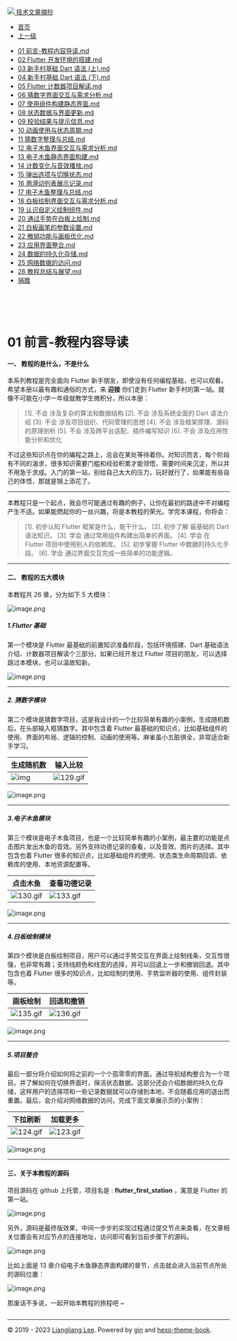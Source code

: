 <!DOCTYPE html>

<html xmlns="http://www.w3.org/1999/xhtml">
<head>
<head>
<meta content="text/html; charset=utf-8" http-equiv="Content-Type"/>
<meta content="width=device-width, initial-scale=1, maximum-scale=1.0, user-scalable=no" name="viewport"/>
<meta content="zh-cn" http-equiv="content-language"/>
<meta content="01 前言-教程内容导读" name="description"/>
<link href="/static/favicon.png" rel="icon"/>
<title>01 前言-教程内容导读 </title>
<link href="/static/index.css" rel="stylesheet"/>
<link href="/static/highlight.min.css" rel="stylesheet"/>
<script src="/static/highlight.min.js"></script>
<meta content="Hexo 4.2.0" name="generator"/>

</head>
<body>
<div class="book-container">
<div class="book-sidebar">
<div class="book-brand">
<a href="/">
<img src="/static/favicon.png"/>
<span>技术文章摘抄</span>
</a>
</div>
<div class="book-menu uncollapsible">
<ul class="uncollapsible">
<li><a class="current-tab" href="/">首页</a></li>
<li><a href="../">上一级</a></li>
</ul>
<ul class="uncollapsible">
<li>
<a class="menu-item" href="/%e4%b8%93%e6%a0%8f/Flutter%e5%85%a5%e9%97%a8%e6%95%99%e7%a8%8b/01%20%e5%89%8d%e8%a8%80-%e6%95%99%e7%a8%8b%e5%86%85%e5%ae%b9%e5%af%bc%e8%af%bb.md" id="01 前言-教程内容导读.md">01 前言-教程内容导读.md</a>
</li>
<li>
<a class="menu-item" href="/%e4%b8%93%e6%a0%8f/Flutter%e5%85%a5%e9%97%a8%e6%95%99%e7%a8%8b/02%20Flutter%20%e5%bc%80%e5%8f%91%e7%8e%af%e5%a2%83%e7%9a%84%e6%90%ad%e5%bb%ba.md" id="02 Flutter 开发环境的搭建.md">02 Flutter 开发环境的搭建.md</a>
</li>
<li>
<a class="menu-item" href="/%e4%b8%93%e6%a0%8f/Flutter%e5%85%a5%e9%97%a8%e6%95%99%e7%a8%8b/03%20%e6%96%b0%e6%89%8b%e6%9d%91%e5%9f%ba%e7%a1%80%20Dart%20%e8%af%ad%e6%b3%95%20%28%e4%b8%8a%29.md" id="03 新手村基础 Dart 语法 (上).md">03 新手村基础 Dart 语法 (上).md</a>
</li>
<li>
<a class="menu-item" href="/%e4%b8%93%e6%a0%8f/Flutter%e5%85%a5%e9%97%a8%e6%95%99%e7%a8%8b/04%20%e6%96%b0%e6%89%8b%e6%9d%91%e5%9f%ba%e7%a1%80%20Dart%20%e8%af%ad%e6%b3%95%20%28%e4%b8%8b%29.md" id="04 新手村基础 Dart 语法 (下).md">04 新手村基础 Dart 语法 (下).md</a>
</li>
<li>
<a class="menu-item" href="/%e4%b8%93%e6%a0%8f/Flutter%e5%85%a5%e9%97%a8%e6%95%99%e7%a8%8b/05%20Flutter%20%e8%ae%a1%e6%95%b0%e5%99%a8%e9%a1%b9%e7%9b%ae%e8%a7%a3%e8%af%bb.md" id="05 Flutter 计数器项目解读.md">05 Flutter 计数器项目解读.md</a>
</li>
<li>
<a class="menu-item" href="/%e4%b8%93%e6%a0%8f/Flutter%e5%85%a5%e9%97%a8%e6%95%99%e7%a8%8b/06%20%e7%8c%9c%e6%95%b0%e5%ad%97%e7%95%8c%e9%9d%a2%e4%ba%a4%e4%ba%92%e4%b8%8e%e9%9c%80%e6%b1%82%e5%88%86%e6%9e%90.md" id="06 猜数字界面交互与需求分析.md">06 猜数字界面交互与需求分析.md</a>
</li>
<li>
<a class="menu-item" href="/%e4%b8%93%e6%a0%8f/Flutter%e5%85%a5%e9%97%a8%e6%95%99%e7%a8%8b/07%20%e4%bd%bf%e7%94%a8%e7%bb%84%e4%bb%b6%e6%9e%84%e5%bb%ba%e9%9d%99%e6%80%81%e7%95%8c%e9%9d%a2.md" id="07 使用组件构建静态界面.md">07 使用组件构建静态界面.md</a>
</li>
<li>
<a class="menu-item" href="/%e4%b8%93%e6%a0%8f/Flutter%e5%85%a5%e9%97%a8%e6%95%99%e7%a8%8b/08%20%e7%8a%b6%e6%80%81%e6%95%b0%e6%8d%ae%e4%b8%8e%e7%95%8c%e9%9d%a2%e6%9b%b4%e6%96%b0.md" id="08 状态数据与界面更新.md">08 状态数据与界面更新.md</a>
</li>
<li>
<a class="menu-item" href="/%e4%b8%93%e6%a0%8f/Flutter%e5%85%a5%e9%97%a8%e6%95%99%e7%a8%8b/09%20%e6%a0%a1%e9%aa%8c%e7%bb%93%e6%9e%9c%e4%b8%8e%e6%8f%90%e7%a4%ba%e4%bf%a1%e6%81%af.md" id="09 校验结果与提示信息.md">09 校验结果与提示信息.md</a>
</li>
<li>
<a class="menu-item" href="/%e4%b8%93%e6%a0%8f/Flutter%e5%85%a5%e9%97%a8%e6%95%99%e7%a8%8b/10%20%e5%8a%a8%e7%94%bb%e4%bd%bf%e7%94%a8%e4%b8%8e%e7%8a%b6%e6%80%81%e5%91%a8%e6%9c%9f.md" id="10 动画使用与状态周期.md">10 动画使用与状态周期.md</a>
</li>
<li>
<a class="menu-item" href="/%e4%b8%93%e6%a0%8f/Flutter%e5%85%a5%e9%97%a8%e6%95%99%e7%a8%8b/11%20%e7%8c%9c%e6%95%b0%e5%ad%97%e6%95%b4%e7%90%86%e4%b8%8e%e6%80%bb%e7%bb%93.md" id="11 猜数字整理与总结.md">11 猜数字整理与总结.md</a>
</li>
<li>
<a class="menu-item" href="/%e4%b8%93%e6%a0%8f/Flutter%e5%85%a5%e9%97%a8%e6%95%99%e7%a8%8b/12%20%e7%94%b5%e5%ad%90%e6%9c%a8%e9%b1%bc%e7%95%8c%e9%9d%a2%e4%ba%a4%e4%ba%92%e4%b8%8e%e9%9c%80%e6%b1%82%e5%88%86%e6%9e%90.md" id="12 电子木鱼界面交互与需求分析.md">12 电子木鱼界面交互与需求分析.md</a>
</li>
<li>
<a class="menu-item" href="/%e4%b8%93%e6%a0%8f/Flutter%e5%85%a5%e9%97%a8%e6%95%99%e7%a8%8b/13%20%e7%94%b5%e5%ad%90%e6%9c%a8%e9%b1%bc%e9%9d%99%e6%80%81%e7%95%8c%e9%9d%a2%e6%9e%84%e5%bb%ba.md" id="13 电子木鱼静态界面构建.md">13 电子木鱼静态界面构建.md</a>
</li>
<li>
<a class="menu-item" href="/%e4%b8%93%e6%a0%8f/Flutter%e5%85%a5%e9%97%a8%e6%95%99%e7%a8%8b/14%20%e8%ae%a1%e6%95%b0%e5%8f%98%e5%8c%96%e4%b8%8e%e9%9f%b3%e6%95%88%e6%92%ad%e6%94%be.md" id="14 计数变化与音效播放.md">14 计数变化与音效播放.md</a>
</li>
<li>
<a class="menu-item" href="/%e4%b8%93%e6%a0%8f/Flutter%e5%85%a5%e9%97%a8%e6%95%99%e7%a8%8b/15%20%e5%bc%b9%e5%87%ba%e9%80%89%e9%a1%b9%e4%b8%8e%e5%88%87%e6%8d%a2%e7%8a%b6%e6%80%81.md" id="15 弹出选项与切换状态.md">15 弹出选项与切换状态.md</a>
</li>
<li>
<a class="menu-item" href="/%e4%b8%93%e6%a0%8f/Flutter%e5%85%a5%e9%97%a8%e6%95%99%e7%a8%8b/16%20%e7%94%a8%e6%bb%91%e5%8a%a8%e5%88%97%e8%a1%a8%e5%b1%95%e7%a4%ba%e8%ae%b0%e5%bd%95.md" id="16 用滑动列表展示记录.md">16 用滑动列表展示记录.md</a>
</li>
<li>
<a class="menu-item" href="/%e4%b8%93%e6%a0%8f/Flutter%e5%85%a5%e9%97%a8%e6%95%99%e7%a8%8b/17%20%e7%94%b5%e5%ad%90%e6%9c%a8%e9%b1%bc%e6%95%b4%e7%90%86%e4%b8%8e%e6%80%bb%e7%bb%93.md" id="17 电子木鱼整理与总结.md">17 电子木鱼整理与总结.md</a>
</li>
<li>
<a class="menu-item" href="/%e4%b8%93%e6%a0%8f/Flutter%e5%85%a5%e9%97%a8%e6%95%99%e7%a8%8b/18%20%e7%99%bd%e6%9d%bf%e7%bb%98%e5%88%b6%e7%95%8c%e9%9d%a2%e4%ba%a4%e4%ba%92%e4%b8%8e%e9%9c%80%e6%b1%82%e5%88%86%e6%9e%90.md" id="18 白板绘制界面交互与需求分析.md">18 白板绘制界面交互与需求分析.md</a>
</li>
<li>
<a class="menu-item" href="/%e4%b8%93%e6%a0%8f/Flutter%e5%85%a5%e9%97%a8%e6%95%99%e7%a8%8b/19%20%e8%ae%a4%e8%af%86%e8%87%aa%e5%ae%9a%e4%b9%89%e7%bb%98%e5%88%b6%e7%bb%84%e4%bb%b6.md" id="19 认识自定义绘制组件.md">19 认识自定义绘制组件.md</a>
</li>
<li>
<a class="menu-item" href="/%e4%b8%93%e6%a0%8f/Flutter%e5%85%a5%e9%97%a8%e6%95%99%e7%a8%8b/20%20%e9%80%9a%e8%bf%87%e6%89%8b%e5%8a%bf%e5%9c%a8%e7%99%bd%e6%9d%bf%e4%b8%8a%e7%bb%98%e5%88%b6.md" id="20 通过手势在白板上绘制.md">20 通过手势在白板上绘制.md</a>
</li>
<li>
<a class="menu-item" href="/%e4%b8%93%e6%a0%8f/Flutter%e5%85%a5%e9%97%a8%e6%95%99%e7%a8%8b/21%20%e7%99%bd%e6%9d%bf%e7%94%bb%e7%ac%94%e7%9a%84%e5%8f%82%e6%95%b0%e8%ae%be%e7%bd%ae.md" id="21 白板画笔的参数设置.md">21 白板画笔的参数设置.md</a>
</li>
<li>
<a class="menu-item" href="/%e4%b8%93%e6%a0%8f/Flutter%e5%85%a5%e9%97%a8%e6%95%99%e7%a8%8b/22%20%e6%92%a4%e9%94%80%e5%8a%9f%e8%83%bd%e4%b8%8e%e7%94%bb%e6%9d%bf%e4%bc%98%e5%8c%96.md" id="22 撤销功能与画板优化.md">22 撤销功能与画板优化.md</a>
</li>
<li>
<a class="menu-item" href="/%e4%b8%93%e6%a0%8f/Flutter%e5%85%a5%e9%97%a8%e6%95%99%e7%a8%8b/23%20%e5%ba%94%e7%94%a8%e7%95%8c%e9%9d%a2%e6%95%b4%e5%90%88.md" id="23 应用界面整合.md">23 应用界面整合.md</a>
</li>
<li>
<a class="menu-item" href="/%e4%b8%93%e6%a0%8f/Flutter%e5%85%a5%e9%97%a8%e6%95%99%e7%a8%8b/24%20%e6%95%b0%e6%8d%ae%e7%9a%84%e6%8c%81%e4%b9%85%e5%8c%96%e5%ad%98%e5%82%a8.md" id="24 数据的持久化存储.md">24 数据的持久化存储.md</a>
</li>
<li>
<a class="menu-item" href="/%e4%b8%93%e6%a0%8f/Flutter%e5%85%a5%e9%97%a8%e6%95%99%e7%a8%8b/25%20%e7%bd%91%e7%bb%9c%e6%95%b0%e6%8d%ae%e7%9a%84%e8%ae%bf%e9%97%ae.md" id="25 网络数据的访问.md">25 网络数据的访问.md</a>
</li>
<li>
<a class="menu-item" href="/%e4%b8%93%e6%a0%8f/Flutter%e5%85%a5%e9%97%a8%e6%95%99%e7%a8%8b/26%20%e6%95%99%e7%a8%8b%e6%80%bb%e7%bb%93%e4%b8%8e%e5%b1%95%e6%9c%9b.md" id="26 教程总结与展望.md">26 教程总结与展望.md</a>
</li>
<li><a href="/assets/捐赠.md">捐赠</a></li>
</ul>
</div>
</div>
<div class="sidebar-toggle" onclick="sidebar_toggle()" onmouseleave="remove_inner()" onmouseover="add_inner()">
<div class="sidebar-toggle-inner"></div>
</div>
<div class="off-canvas-content">
<div class="columns">
<div class="column col-12 col-lg-12">
<div class="book-navbar">
<header class="navbar">
<section class="navbar-section">
<a onclick="open_sidebar()">
<i class="icon icon-menu"></i>
</a>
</section>
</header>
</div>
<div class="book-content" style="max-width: 960px; margin: 0 auto;
    overflow-x: auto;
    overflow-y: hidden;">
<div class="book-post">

<p align="center" id="tip"></p>
<h1 class="title" data-id="01 前言-教程内容导读" id="title">01 前言-教程内容导读</h1>
<div><h4 id="一-教程的是什么-不是什么">一、 教程的是什么，不是什么</h4>
<p>本系列教程是完全面向 Flutter 新手朋友，即使没有任何编程基础，也可以观看。希望本册以最有趣和通俗的方式，来 <strong>迎接</strong> 你们走到 Flutter 新手村的第一站。就像不可能在小学一年级就教学生微积分，所以本册：</p>
<blockquote>
<p>[1]. 不会 涉及复杂的算法和数据结构
[2]. 不会 涉及系统全面的 Dart 语法介绍
[3]. 不会 涉及项目组织、代码管理的思想
[4]. 不会 涉及框架原理、源码的原理剖析
[5]. 不会 涉及跨平台适配、插件编写知识
[6]. 不会 涉及应用性能分析和优化</p>
</blockquote>
<p>不过这些知识点在你的编程之路上，总会在某处等待着你。对知识而言，每个阶段有不同的渴求，很多知识需要门槛和经验积累才能领悟，需要时间来沉淀，所以并不用急于求成。入门的第一站，别给自己太大的压力，玩好就行了，如果能有些自己的体悟，那就是锦上添花了。</p>
<hr/>
<p>本教程只是一个起点，我会尽可能通过有趣的例子，让你在最初的路途中不对编程产生不适。如果能燃起你的一丝兴趣，将是本教程的荣光。学完本课程，你将会：</p>
<blockquote>
<p>[1]. 初步认知 Flutter 框架是什么，能干什么。
[2]. 初步了解 最基础的 Dart 语法知识。
[3]. 学会 通过常用组件构建出简单的界面。
[4]. 学会 在 Flutter 项目中使用别人的依赖库。
[5]. 初步掌握 Flutter 中数据的持久化手段。
[6]. 学会 通过界面交互完成一些简单的功能逻辑。</p>
</blockquote>
<hr/>
<h4 id="二-教程的五大模块">二、 教程的五大模块</h4>
<p>本教程共 26 章，分为如下 5 大模块：</p>
<p><img alt="image.png" src="assets/2c19207a2915490c87cddb2feab905a0_tplv-k3u1fbpfcp-jj-mark_1890_0_0_0_q75.awebp"/></p>
<h5 id="1-flutter-基础">1.Flutter 基础</h5>
<p>第一个模块是 Flutter 最基础的前置知识准备阶段，包括环境搭建、Dart 基础语法介绍、计数器项目解读个三部分。如果已经开发过 Flutter 项目的朋友，可以选择跳过本模块，也可以温故知新。</p>
<p><img alt="image.png" src="assets/cda7253672764c65b33dcec2c244a76e_tplv-k3u1fbpfcp-jj-mark_1890_0_0_0_q75.awebp"/></p>
<hr/>
<h5 id="2-猜数字模块">2. 猜数字模块</h5>
<p>第二个模块是猜数字项目，这是我设计的一个比较简单有趣的小案例，生成随机数后，在头部输入框猜数字。其中包含着 Flutter 最基础的知识点，比如基础组件的使用、界面的布局、逻辑的控制、动画的使用等。麻雀虽小五脏俱全，非常适合新手学习。</p>
<table>
<thead>
<tr>
<th>生成随机数</th>
<th>输入比较</th>
</tr>
</thead>
<tbody>
<tr>
<td><img alt="img" src="assets/3fb791611b044facabbfc69bc8ed3f79_tplv-k3u1fbpfcp-jj-mark_1890_0_0_0_q75.awebp"/></td>
<td><img alt="129.gif" src="assets/15503ee18d1946359dcf4be53d8563df_tplv-k3u1fbpfcp-jj-mark_1890_0_0_0_q75.awebp"/></td>
</tr>
</tbody>
</table>
<p><img alt="image.png" src="assets/7acb95e32bd44cd999e2205ae029328c_tplv-k3u1fbpfcp-jj-mark_1890_0_0_0_q75.awebp"/></p>
<hr/>
<h5 id="3-电子木鱼模块">3.电子木鱼模块</h5>
<p>第三个模块是电子木鱼项目，也是一个比较简单有趣的小案例，最主要的功能是点击图片发出木鱼的音效。另外支持功德记录的查看，以及音效、图片的选择。其中包含也着 Flutter 很多的知识点，比如基础组件的使用、状态类生命周期回调、依赖库的使用、本地资源配置等。</p>
<table>
<thead>
<tr>
<th>点击木鱼</th>
<th>查看功德记录</th>
</tr>
</thead>
<tbody>
<tr>
<td><img alt="130.gif" src="assets/76fd6dd91fdc4255be22777c84d8998e_tplv-k3u1fbpfcp-jj-mark_1890_0_0_0_q75.awebp"/></td>
<td><img alt="133.gif" src="assets/1f0d286937b1447a8009b784b49ca450_tplv-k3u1fbpfcp-jj-mark_1890_0_0_0_q75.awebp"/></td>
</tr>
</tbody>
</table>
<p><img alt="image.png" src="assets/23a1c93ea6c945d2a47c0978791f7eb4_tplv-k3u1fbpfcp-jj-mark_1890_0_0_0_q75.awebp"/></p>
<hr/>
<h5 id="4-白板绘制模块">4.白板绘制模块</h5>
<p>第四个模块是白板绘制项目，用户可以通过手势交互在界面上绘制线条，交互性很强，也非常有趣；支持线颜色和线宽的选择，并可以回退上一步和撤销回退。其中包含也着 Flutter 很多的知识点，比如绘制的使用、手势监听器的使用、组件封装等。</p>
<table>
<thead>
<tr>
<th>画板绘制</th>
<th>回退和撤销</th>
</tr>
</thead>
<tbody>
<tr>
<td><img alt="135.gif" src="assets/901f7e741b884cdda85119939d6a910f_tplv-k3u1fbpfcp-jj-mark_1890_0_0_0_q75.awebp"/></td>
<td><img alt="136.gif" src="assets/6a79da0208534aa8b7d68ab9748b78ff_tplv-k3u1fbpfcp-jj-mark_1890_0_0_0_q75.awebp"/></td>
</tr>
</tbody>
</table>
<p><img alt="image.png" src="assets/28b24ba45a504c36b441fcbd5f8e9c59_tplv-k3u1fbpfcp-jj-mark_1890_0_0_0_q75.awebp"/></p>
<hr/>
<h5 id="5-项目整合">5.项目整合</h5>
<p>最后一部分将介绍如何将之前的一个个孤零零的界面，通过导航结构整合为一个项目。并了解如何在切换界面时，保活状态数据。这部分还会介绍数据的持久化存储，这样用户的选择项和一些记录数据就可以存储到本地，不会随着应用的退出而重置。最后，会介绍对网络数据的访问，完成下面文章展示页的小案例：</p>
<table>
<thead>
<tr>
<th>下拉刷新</th>
<th>加载更多</th>
</tr>
</thead>
<tbody>
<tr>
<td><img alt="124.gif" src="assets/1633c8b3c7c24709af211241159a2876_tplv-k3u1fbpfcp-jj-mark_1890_0_0_0_q75.awebp"/></td>
<td><img alt="123.gif" src="assets/6f6fbf14080345ab90fef84fb343d579_tplv-k3u1fbpfcp-jj-mark_1890_0_0_0_q75.awebp"/></td>
</tr>
</tbody>
</table>
<p><img alt="image.png" src="assets/92ff32c7b25748e1828c2e7985565582_tplv-k3u1fbpfcp-jj-mark_1890_0_0_0_q75.awebp"/></p>
<hr/>
<h4 id="三-关于本教程的源码">三、关于本教程的源码</h4>
<p>项目源码在 github 上托管，项目名是 : <strong>flutter_first_station</strong> ，寓意是 Flutter 的第一站。</p>
<p><img alt="image.png" src="assets/41aa865615214005ab494529ff423b3e_tplv-k3u1fbpfcp-jj-mark_1890_0_0_0_q75.awebp"/></p>
<p>另外，源码是最终版效果，中间一步步的实现过程通过提交节点来查看，在文章相关位置会有对应节点的连接地址，访问即可看到当前步骤下的源码。</p>
<p><img alt="image.png" src="assets/e1d6bd9e31a441baa11876a045ce3ed5_tplv-k3u1fbpfcp-jj-mark_1890_0_0_0_q75.awebp"/></p>
<p>比如上面是 13 章介绍电子木鱼静态界面构建的章节，点击就会进入当前节点所处的源码位置：</p>
<p><img alt="image.png" src="assets/97117b9c17344d208fe07f0c93c26cbf_tplv-k3u1fbpfcp-jj-mark_1890_0_0_0_q75.awebp"/></p>
<p>那废话不多说，一起开始本教程的旅程吧 ~</p>
</div>
</div>
<div>
<div id="prePage" style="float: left">
</div>
<div id="nextPage" style="float: right">
</div>
</div>
</div>
</div>
</div>
<div class="copyright">
<hr>
<p>© 2019 - 2023 <a href="/cdn-cgi/l/email-protection#711d1d1d48454040414631161c10181d5f121e1c" target="_blank">Liangliang Lee</a>.
                    Powered by <a href="https://github.com/gin-gonic/gin" target="_blank">gin</a> and <a href="https://github.com/kaiiiz/hexo-theme-book" target="_blank">hexo-theme-book</a>.</p>
</hr></div>
</div>
<a class="off-canvas-overlay" onclick="hide_canvas()"></a>
</div>
<script>(function(){function c(){var b=a.contentDocument||a.contentWindow.document;if(b){var d=b.createElement('script');d.innerHTML="window.__CF$cv$params={r:'8f0a841caa810999',t:'MTczMzk3Mjk3MS4wMDAwMDA='};var a=document.createElement('script');a.nonce='';a.src='/cdn-cgi/challenge-platform/scripts/jsd/main.js';document.getElementsByTagName('head')[0].appendChild(a);";b.getElementsByTagName('head')[0].appendChild(d)}}if(document.body){var a=document.createElement('iframe');a.height=1;a.width=1;a.style.position='absolute';a.style.top=0;a.style.left=0;a.style.border='none';a.style.visibility='hidden';document.body.appendChild(a);if('loading'!==document.readyState)c();else if(window.addEventListener)document.addEventListener('DOMContentLoaded',c);else{var e=document.onreadystatechange||function(){};document.onreadystatechange=function(b){e(b);'loading'!==document.readyState&&(document.onreadystatechange=e,c())}}}})();</script></body>

<script src="/static/index.js"></script>
</head></html>